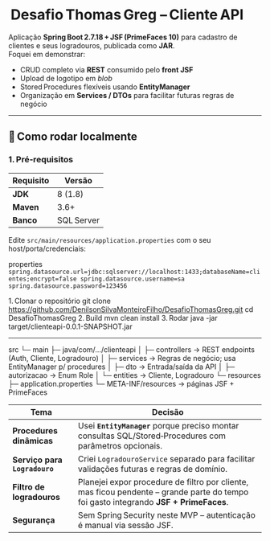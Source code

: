 #  Desafio Thomas Greg – Cliente API

Aplicação **Spring Boot 2.7.18 + JSF (PrimeFaces 10)** para cadastro de clientes e seus logradouros, publicada como **JAR**.  
Foquei em demonstrar:

* CRUD completo via **REST** consumido pelo **front JSF**  
* Upload de logotipo em *blob*  
* Stored Procedures flexíveis usando **EntityManager**  
* Organização em **Services / DTOs** para facilitar futuras regras de negócio

---

## 🚀 Como rodar localmente

### 1. Pré‑requisitos

| Requisito | Versão |
|-----------|--------|
| **JDK**   | 8 (1.8) |
| **Maven** | 3.6+   |
| **Banco** | SQL Server |

Edite `src/main/resources/application.properties` com o seu host/porta/credenciais:

properties
`spring.datasource.url=jdbc:sqlserver://localhost:1433;databaseName=clientes;encrypt=false
spring.datasource.username=sa
spring.datasource.password=123456`

1. Clonar o repositório
git clone https://github.com/DenilsonSilvaMonteiroFilho/DesafioThomasGreg.git
cd DesafioThomasGreg
2. Build
mvn clean install
3. Rodar
java -jar target/clienteapi-0.0.1-SNAPSHOT.jar

----


src
 └─ main
    ├─ java/com/.../clienteapi
    │   ├─ controllers   → REST endpoints (Auth, Cliente, Logradouro)
    │   ├─ services      → Regras de negócio; usa EntityManager p/ procedures
    │   ├─ dto           → Entrada/saída da API
    │   ├─ autorizacao   → Enum Role
    │   └─ entities      → Cliente, Logradouro
    └─ resources
        ├─ application.properties
        └─ META-INF/resources → páginas JSF + PrimeFaces


| Tema                          | Decisão                                                                                                                               |
| ----------------------------- | ------------------------------------------------------------------------------------------------------------------------------------- |
| **Procedures dinâmicas**      | Usei **`EntityManager`** porque preciso montar consultas SQL/Stored‑Procedures com parâmetros opcionais.                              |
| **Serviço para `Logradouro`** | Criei `LogradouroService` separado para facilitar validações futuras e regras de domínio.                                             |
| **Filtro de logradouros**     | Planejei expor procedure de filtro por cliente, mas ficou pendente – grande parte do tempo foi gasto integrando **JSF + PrimeFaces**. |
| **Segurança**                 | Sem Spring Security neste MVP – autenticação é manual via sessão JSF.                                                                 |
